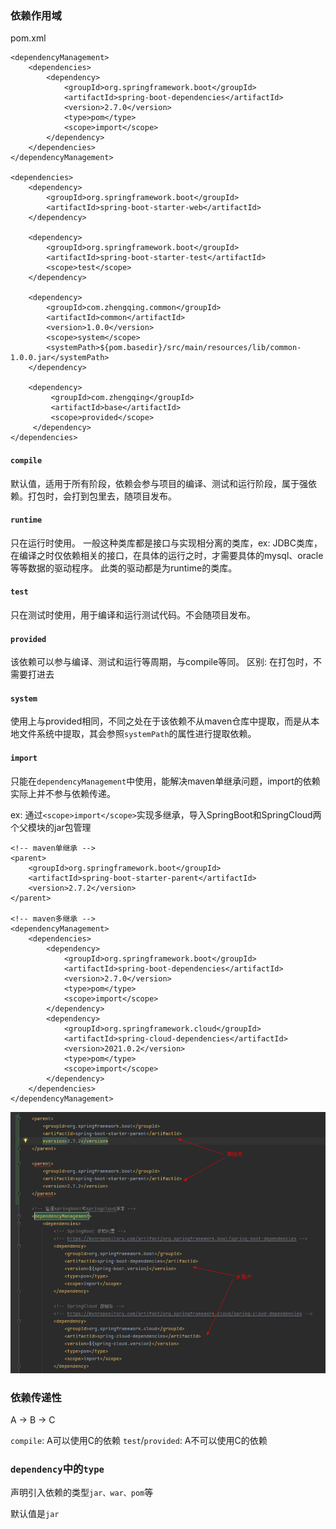 ### 依赖作用域

pom.xml

```
<dependencyManagement>
    <dependencies>
        <dependency>
            <groupId>org.springframework.boot</groupId>
            <artifactId>spring-boot-dependencies</artifactId>
            <version>2.7.0</version>
            <type>pom</type>
            <scope>import</scope>
        </dependency>
    </dependencies>
</dependencyManagement>

<dependencies>
    <dependency>
        <groupId>org.springframework.boot</groupId>
        <artifactId>spring-boot-starter-web</artifactId>
    </dependency>

    <dependency>
        <groupId>org.springframework.boot</groupId>
        <artifactId>spring-boot-starter-test</artifactId>
        <scope>test</scope>
    </dependency>
    
    <dependency>
        <groupId>com.zhengqing.common</groupId>
        <artifactId>common</artifactId>
        <version>1.0.0</version>
        <scope>system</scope>
        <systemPath>${pom.basedir}/src/main/resources/lib/common-1.0.0.jar</systemPath>
    </dependency>
    
    <dependency>
         <groupId>com.zhengqing</groupId>
         <artifactId>base</artifactId>
         <scope>provided</scope>
     </dependency>
</dependencies>
```

#### `compile`

默认值，适用于所有阶段，依赖会参与项目的编译、测试和运行阶段，属于强依赖。打包时，会打到包里去，随项目发布。

#### `runtime`

只在运行时使用。
一般这种类库都是接口与实现相分离的类库，ex: JDBC类库，在编译之时仅依赖相关的接口，在具体的运行之时，才需要具体的mysql、oracle等等数据的驱动程序。 此类的驱动都是为runtime的类库。

#### `test`

只在测试时使用，用于编译和运行测试代码。不会随项目发布。

#### `provided`

该依赖可以参与编译、测试和运行等周期，与compile等同。
区别: 在打包时，不需要打进去

#### `system`

使用上与provided相同，不同之处在于该依赖不从maven仓库中提取，而是从本地文件系统中提取，其会参照`systemPath`的属性进行提取依赖。

#### `import`

只能在`dependencyManagement`中使用，能解决maven单继承问题，import的依赖实际上并不参与依赖传递。

ex: 通过`<scope>import</scope>`实现多继承，导入SpringBoot和SpringCloud两个父模块的jar包管理

```
<!-- maven单继承 -->
<parent>
    <groupId>org.springframework.boot</groupId>
    <artifactId>spring-boot-starter-parent</artifactId>
    <version>2.7.2</version>
</parent>

<!-- maven多继承 -->
<dependencyManagement>
    <dependencies>
        <dependency>
            <groupId>org.springframework.boot</groupId>
            <artifactId>spring-boot-dependencies</artifactId>
            <version>2.7.0</version>
            <type>pom</type>
            <scope>import</scope>
        </dependency>
        <dependency>
            <groupId>org.springframework.cloud</groupId>
            <artifactId>spring-cloud-dependencies</artifactId>
            <version>2021.0.2</version>
            <type>pom</type>
            <scope>import</scope>
        </dependency>
    </dependencies>
</dependencyManagement>
```

![idea-maven-pom.png](images/idea-maven-pom.png)

### 依赖传递性

A -> B -> C

`compile`: A可以使用C的依赖
`test`/`provided`: A不可以使用C的依赖

### `dependency`中的`type`

声明引入依赖的类型`jar、war、pom`等

默认值是`jar`